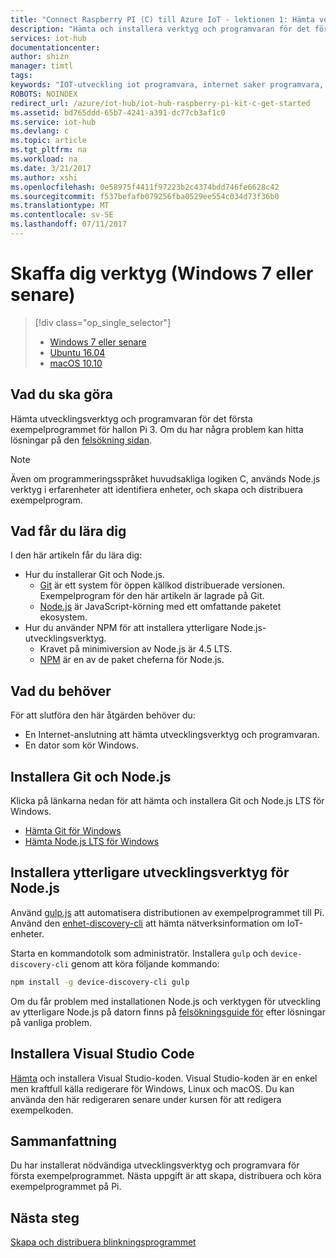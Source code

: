 ```yaml
---
title: "Connect Raspberry PI (C) till Azure IoT - lektionen 1: Hämta verktyg (Windows) | Microsoft Docs"
description: "Hämta och installera verktyg och programvaran för det första exempelprogrammet för Pi för Windows 7 och senare versioner."
services: iot-hub
documentationcenter: 
author: shizn
manager: timtl
tags: 
keywords: "IOT-utveckling iot programvara, internet saker programvara, installera git för windows, node js windows, installera npm i windows"
ROBOTS: NOINDEX
redirect_url: /azure/iot-hub/iot-hub-raspberry-pi-kit-c-get-started
ms.assetid: bd765ddd-65b7-4241-a391-dc77cb3af1c0
ms.service: iot-hub
ms.devlang: c
ms.topic: article
ms.tgt_pltfrm: na
ms.workload: na
ms.date: 3/21/2017
ms.author: xshi
ms.openlocfilehash: 0e58975f4411f97223b2c4374bdd746fe6628c42
ms.sourcegitcommit: f537befafb079256fba0529ee554c034d73f36b0
ms.translationtype: MT
ms.contentlocale: sv-SE
ms.lasthandoff: 07/11/2017
---
```

# <a name="get-the-tools-windows-7-or-later"></a>Skaffa dig verktyg (Windows 7 eller senare)

> [!div class="op_single_selector"]
> * [Windows 7 eller senare](iot-hub-raspberry-pi-kit-c-lesson1-get-the-tools-win32.md)
> * [Ubuntu 16.04](iot-hub-raspberry-pi-kit-c-lesson1-get-the-tools-ubuntu.md)
> * [macOS 10.10](iot-hub-raspberry-pi-kit-c-lesson1-get-the-tools-mac.md)

## <a name="what-you-will-do"></a>Vad du ska göra
Hämta utvecklingsverktyg och programvaran för det första exempelprogrammet för hallon Pi 3. Om du har några problem kan hitta lösningar på den [felsökning sidan](iot-hub-raspberry-pi-kit-c-troubleshooting.md).

> [!NOTE]
> Även om programmeringsspråket huvudsakliga logiken C, används Node.js verktyg i erfarenheter att identifiera enheter, och skapa och distribuera exempelprogram.

## <a name="what-you-will-learn"></a>Vad får du lära dig
I den här artikeln får du lära dig:

* Hur du installerar Git och Node.js.
  * [Git](https://git-scm.com) är ett system för öppen källkod distribuerade versionen. Exempelprogram för den här artikeln är lagrade på Git.
  * [Node.js](https://nodejs.org/en/) är JavaScript-körning med ett omfattande paketet ekosystem.
* Hur du använder NPM för att installera ytterligare Node.js-utvecklingsverktyg.
  * Kravet på minimiversion av Node.js är 4.5 LTS.
  * [NPM](https://www.npmjs.com) är en av de paket cheferna för Node.js.

## <a name="what-you-need"></a>Vad du behöver

För att slutföra den här åtgärden behöver du:

* En Internet-anslutning att hämta utvecklingsverktyg och programvaran.
* En dator som kör Windows.

## <a name="install-git-and-nodejs"></a>Installera Git och Node.js

Klicka på länkarna nedan för att hämta och installera Git och Node.js LTS för Windows.

* [Hämta Git för Windows](https://git-scm.com/download/win/)
* [Hämta Node.js LTS för Windows](https://nodejs.org/en/)

## <a name="install-additional-nodejs-development-tools"></a>Installera ytterligare utvecklingsverktyg för Node.js

Använd [gulp.js](http://gulpjs.com) att automatisera distributionen av exempelprogrammet till Pi. Använd den [enhet-discovery-cli](https://github.com/Azure/device-discovery-cli) att hämta nätverksinformation om IoT-enheter.

Starta en kommandotolk som administratör. Installera `gulp` och `device-discovery-cli` genom att köra följande kommando:

```bash
npm install -g device-discovery-cli gulp
```

Om du får problem med installationen Node.js och verktygen för utveckling av ytterligare Node.js på datorn finns på [felsökningsguide för](iot-hub-raspberry-pi-kit-c-troubleshooting.md) efter lösningar på vanliga problem.

## <a name="install-visual-studio-code"></a>Installera Visual Studio Code

[Hämta](https://code.visualstudio.com/docs/setup/windows) och installera Visual Studio-koden. Visual Studio-koden är en enkel men kraftfull källa redigerare för Windows, Linux och macOS. Du kan använda den här redigeraren senare under kursen för att redigera exempelkoden.

## <a name="summary"></a>Sammanfattning

Du har installerat nödvändiga utvecklingsverktyg och programvara för första exempelprogrammet. Nästa uppgift är att skapa, distribuera och köra exempelprogrammet på Pi.

## <a name="next-steps"></a>Nästa steg

[Skapa och distribuera blinkningsprogrammet](iot-hub-raspberry-pi-kit-c-lesson1-deploy-blink-app.md)
